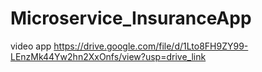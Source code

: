 # Microservice_InsuranceApp
video app
https://drive.google.com/file/d/1Lto8FH9ZY99-LEnzMk44Yw2hn2XxOnfs/view?usp=drive_link 
